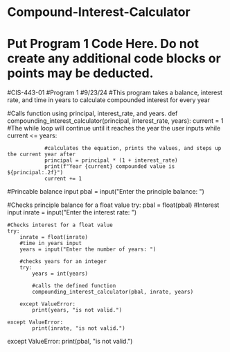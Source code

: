# Compound-Interest-Calculator

# Put Program 1 Code Here. Do not create any additional code blocks or points may be deducted. 
#CIS-443-01
#Program 1
#9/23/24
#This program takes a balance, interest rate, and time in years to calculate compounded interest for every year

#Calls function using principal, interest_rate, and years.
def compounding_interest_calculator(principal, interest_rate, years):
    current = 1
    #The while loop will continue until it reaches the year the user inputs
    while current <= years:

                #calculates the equation, prints the values, and steps up the current year after
                principal = principal * (1 + interest_rate)
                print(f"Year {current} compounded value is ${principal:.2f}")
                current += 1

#Princable balance input
pbal = input("Enter the principle balance: ")

#Checks principle balance for a float value
try:
    pbal = float(pbal)
    #Interest input
    inrate = input("Enter the interest rate: ")

    #Checks interest for a float value
    try:
        inrate = float(inrate)
        #time in years input
        years = input("Enter the number of years: ")

        #checks years for an integer 
        try:
            years = int(years)

            #calls the defined function
            compounding_interest_calculator(pbal, inrate, years)
            
        except ValueError:
            print(years, "is not valid.")
    
    except ValueError:
            print(inrate, "is not valid.")
        
except ValueError:
    print(pbal, "is not valid.")
